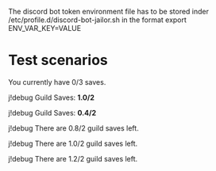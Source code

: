 The discord bot token environment file has to be stored inder /etc/profile.d/discord-bot-jailor.sh
in the format 
export ENV_VAR_KEY=VALUE


Test scenarios
===============
You currently have 0/3 saves.

j!debug Guild Saves: **1.0/2**

j!debug Guild Saves: **0.4/2**


j!debug There are 0.8/2 guild saves left.

j!debug There are 1.0/2 guild saves left.

j!debug There are 1.2/2 guild saves left.